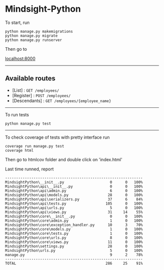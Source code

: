 # Mindsight-Python

To start, run

```shell
python manage.py makemigrations
python manage.py migrate
python manage.py runserver
```

Then go to

[localhost:8000](127.0.0.1:8000)

---

## Available routes

* [List] : `GET /employees/`
* [Register] : `POST /employees/`
* [Descendants] : `GET /employees/{employee_name}`

---
To run tests

```shell
python manage.py test
```

---
To check coverage of tests with pretty interface run

```shell
coverage run manage.py test
coverage html
```

Then go to htmlcov folder and double click on 'index.html'

Last time runned, report

```shell
---------------------------------------------------------------
MindsightPython\__init__.py                     0      0   100%
MindsightPython\api\__init__.py                 0      0   100%
MindsightPython\api\admin.py                    6      0   100%
MindsightPython\api\models.py                  28      0   100%
MindsightPython\api\serializers.py             37      6    84%
MindsightPython\api\tests.py                  105      0   100%
MindsightPython\api\urls.py                     5      0   100%
MindsightPython\api\views.py                   31     14    55%
MindsightPython\core\__init__.py                0      0   100%
MindsightPython\core\admin.py                   1      0   100%
MindsightPython\core\exception_handler.py      10      3    70%
MindsightPython\core\models.py                  1      0   100%
MindsightPython\core\tests.py                   1      0   100%
MindsightPython\core\urls.py                    8      0   100%
MindsightPython\core\views.py                  11      0   100%
MindsightPython\settings.py                    28      0   100%
MindsightPython\urls.py                         5      0   100%
manage.py                                       9      2    78%
---------------------------------------------------------------
TOTAL                                         286     25    91%
```
